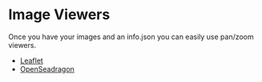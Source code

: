 # Image Viewers

Once you have your images and an info.json you can easily use pan/zoom viewers.

<!-- #backlog:80 add statement here about the relationship between servers and clients. -->

- [Leaflet](leaflet.md)
- [OpenSeadragon](openseadragon.md)
